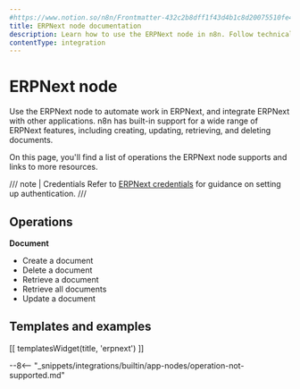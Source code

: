 ```yaml
---
#https://www.notion.so/n8n/Frontmatter-432c2b8dff1f43d4b1c8d20075510fe4
title: ERPNext node documentation
description: Learn how to use the ERPNext node in n8n. Follow technical documentation to integrate ERPNext node into your workflows.
contentType: integration
---
```


# ERPNext node

Use the ERPNext node to automate work in ERPNext, and integrate ERPNext with other applications. n8n has built-in support for a wide range of ERPNext features, including creating, updating, retrieving, and deleting documents. 

On this page, you'll find a list of operations the ERPNext node supports and links to more resources.

/// note | Credentials
Refer to [ERPNext credentials](/integrations/builtin/credentials/erpnext/) for guidance on setting up authentication. 
///

## Operations

**Document**
- Create a document
- Delete a document
- Retrieve a document
- Retrieve all documents
- Update a document

## Templates and examples

<!-- see https://www.notion.so/n8n/Pull-in-templates-for-the-integrations-pages-37c716837b804d30a33b47475f6e3780 -->
[[ templatesWidget(title, 'erpnext') ]]

--8<-- "_snippets/integrations/builtin/app-nodes/operation-not-supported.md"

